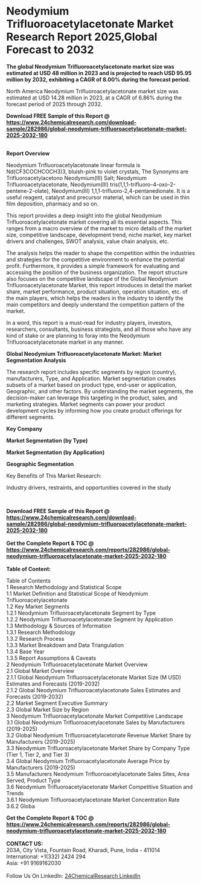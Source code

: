 <h1>Neodymium Trifluoroacetylacetonate Market Research Report 2025,Global Forecast to 2032</h1><p><strong>The global Neodymium Trifluoroacetylacetonate market size was estimated at USD 48 million in 2023 and is projected to reach USD 95.95 million by 2032, exhibiting a CAGR of 8.00% during the forecast period.</strong></p><p>
</p><p>
North America Neodymium Trifluoroacetylacetonate market size was estimated at USD 14.28 million in 2023, at a CAGR of 6.86% during the forecast period of 2025 through 2032.</p><div><b>Download FREE Sample of this Report @ 
            <a href="https://www.24chemicalresearch.com/download-sample/282986/global-neodymium-trifluoroacetylacetonate-market-2025-2032-180">
            https://www.24chemicalresearch.com/download-sample/282986/global-neodymium-trifluoroacetylacetonate-market-2025-2032-180</a></b></div><br><p>
</p><p><strong>Report Overview</strong></p><p>
</p><p>
Neodymium Trifluoroacetylacetonate linear formula is Nd(CF3COCHCOCH3)3, bluish-pink to violet crystals, The Synonyms are Trifluoroacetylacetono Neodymium(III) Salt; Neodymium Trifluoroacetylacetonate, Neodymium(III) tris(1,1,1-trifluoro-4-oxo-2-pentene-2-olate), Neodymium(III) 1,1,1-trifluoro-2,4-pentanedionate. It is a useful reagent, catalyst and precursor material, which can be used in thin film deposition, pharmacy and so on.</p><p>
</p><p>
This report provides a deep insight into the global Neodymium Trifluoroacetylacetonate market covering all its essential aspects. This ranges from a macro overview of the market to micro details of the market size, competitive landscape, development trend, niche market, key market drivers and challenges, SWOT analysis, value chain analysis, etc.</p><p>
</p><p>
The analysis helps the reader to shape the competition within the industries and strategies for the competitive environment to enhance the potential profit. Furthermore, it provides a simple framework for evaluating and accessing the position of the business organization. The report structure also focuses on the competitive landscape of the Global Neodymium Trifluoroacetylacetonate Market, this report introduces in detail the market share, market performance, product situation, operation situation, etc. of the main players, which helps the readers in the industry to identify the main competitors and deeply understand the competition pattern of the market.</p><p>
In a word, this report is a must-read for industry players, investors, researchers, consultants, business strategists, and all those who have any kind of stake or are planning to foray into the Neodymium Trifluoroacetylacetonate market in any manner.</p><p>
<strong>Global Neodymium Trifluoroacetylacetonate Market: Market Segmentation Analysis</strong></p><p>
The research report includes specific segments by region (country), manufacturers, Type, and Application. Market segmentation creates subsets of a market based on product type, end-user or application, Geographic, and other factors. By understanding the market segments, the decision-maker can leverage this targeting in the product, sales, and marketing strategies. Market segments can power your product development cycles by informing how you create product offerings for different segments.</p><p>
<strong>Key Company</strong></p><p>
</p><p>
</p><p><strong>Market Segmentation (by Type)</strong></p><p>
</p><p>
</p><p></p><p>
<strong>Market Segmentation (by Application)</strong></p><p>
</p><p>
</p><p><strong>Geographic Segmentation</strong></p><p>
</p><p>
</p><p>Key Benefits of This Market Research:</p><p>
Industry drivers, restraints, and opportunities covered in the study</p><p>
 </p><div><b>Download FREE Sample of this Report @ 
            <a href="https://www.24chemicalresearch.com/download-sample/282986/global-neodymium-trifluoroacetylacetonate-market-2025-2032-180">
            https://www.24chemicalresearch.com/download-sample/282986/global-neodymium-trifluoroacetylacetonate-market-2025-2032-180</a></b></div><br><div><b>Get the Complete Report & TOC @ 
            <a href="https://www.24chemicalresearch.com/reports/282986/global-neodymium-trifluoroacetylacetonate-market-2025-2032-180">
            https://www.24chemicalresearch.com/reports/282986/global-neodymium-trifluoroacetylacetonate-market-2025-2032-180</a></b></div><br>
            <b>Table of Content:</b><p>Table of Contents<br />
1 Research Methodology and Statistical Scope<br />
1.1 Market Definition and Statistical Scope of Neodymium Trifluoroacetylacetonate<br />
1.2 Key Market Segments<br />
1.2.1 Neodymium Trifluoroacetylacetonate Segment by Type<br />
1.2.2 Neodymium Trifluoroacetylacetonate Segment by Application<br />
1.3 Methodology & Sources of Information<br />
1.3.1 Research Methodology<br />
1.3.2 Research Process<br />
1.3.3 Market Breakdown and Data Triangulation<br />
1.3.4 Base Year<br />
1.3.5 Report Assumptions & Caveats<br />
2 Neodymium Trifluoroacetylacetonate Market Overview<br />
2.1 Global Market Overview<br />
2.1.1 Global Neodymium Trifluoroacetylacetonate Market Size (M USD) Estimates and Forecasts (2019-2032)<br />
2.1.2 Global Neodymium Trifluoroacetylacetonate Sales Estimates and Forecasts (2019-2032)<br />
2.2 Market Segment Executive Summary<br />
2.3 Global Market Size by Region<br />
3 Neodymium Trifluoroacetylacetonate Market Competitive Landscape<br />
3.1 Global Neodymium Trifluoroacetylacetonate Sales by Manufacturers (2019-2025)<br />
3.2 Global Neodymium Trifluoroacetylacetonate Revenue Market Share by Manufacturers (2019-2025)<br />
3.3 Neodymium Trifluoroacetylacetonate Market Share by Company Type (Tier 1, Tier 2, and Tier 3)<br />
3.4 Global Neodymium Trifluoroacetylacetonate Average Price by Manufacturers (2019-2025)<br />
3.5 Manufacturers Neodymium Trifluoroacetylacetonate Sales Sites, Area Served, Product Type<br />
3.6 Neodymium Trifluoroacetylacetonate Market Competitive Situation and Trends<br />
3.6.1 Neodymium Trifluoroacetylacetonate Market Concentration Rate<br />
3.6.2 Globa</p><div><b>Get the Complete Report & TOC @ 
            <a href="https://www.24chemicalresearch.com/reports/282986/global-neodymium-trifluoroacetylacetonate-market-2025-2032-180">
            https://www.24chemicalresearch.com/reports/282986/global-neodymium-trifluoroacetylacetonate-market-2025-2032-180</a></b></div><br><b>CONTACT US:</b><br>
            203A, City Vista, Fountain Road, Kharadi, Pune, India - 411014<br>
            International: +1(332) 2424 294<br>
            Asia: +91 9169162030 <br><br>
            Follow Us On LinkedIn: <a href="https://www.linkedin.com/company/24chemicalresearch/">24ChemicalResearch LinkedIn</a>